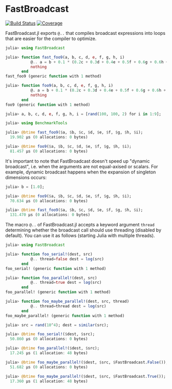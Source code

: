 # FastBroadcast

[![Build Status](https://github.com/YingboMa/FastBroadcast.jl/workflows/CI/badge.svg)](https://github.com/YingboMa/FastBroadcast.jl/actions)
[![Coverage](https://codecov.io/gh/YingboMa/FastBroadcast.jl/branch/master/graph/badge.svg)](https://codecov.io/gh/YingboMa/FastBroadcast.jl)

FastBroadcast.jl exports `@..` that compiles broadcast expressions into loops
that are easier for the compiler to optimize.

```julia
julia> using FastBroadcast

julia> function fast_foo9(a, b, c, d, e, f, g, h, i)
           @.. a = b + 0.1 * (0.2c + 0.3d + 0.4e + 0.5f + 0.6g + 0.6h + 0.6i)
           nothing
       end
fast_foo9 (generic function with 1 method)

julia> function foo9(a, b, c, d, e, f, g, h, i)
           @. a = b + 0.1 * (0.2c + 0.3d + 0.4e + 0.5f + 0.6g + 0.6h + 0.6i)
           nothing
       end
foo9 (generic function with 1 method)

julia> a, b, c, d, e, f, g, h, i = [rand(100, 100, 2) for i in 1:9];

julia> using BenchmarkTools

julia> @btime fast_foo9($a, $b, $c, $d, $e, $f, $g, $h, $i);
  19.902 μs (0 allocations: 0 bytes)

julia> @btime foo9($a, $b, $c, $d, $e, $f, $g, $h, $i);
  81.457 μs (0 allocations: 0 bytes)
```

It's important to note that FastBroadcast doesn't speed up "dynamic broadcast",
i.e. when the arguments are not equal-axised or scalars. For example, dynamic
broadcast happens when the expansion of singleton dimensions occurs:

```julia
julia> b = [1.0];

julia> @btime foo9($a, $b, $c, $d, $e, $f, $g, $h, $i);
  70.634 μs (0 allocations: 0 bytes)

julia> @btime fast_foo9($a, $b, $c, $d, $e, $f, $g, $h, $i);
  131.470 μs (0 allocations: 0 bytes)
```

The macro `@..` of FastBroadcast.jl accepts a keyword argument `thread` 
determining whether the broadcast call should use threading (disabled
by default). You can use it as follows (starting Julia with multiple 
threads).
```julia
julia> using FastBroadcast

julia> function foo_serial!(dest, src)
           @.. thread=false dest = log(src)
       end
foo_serial! (generic function with 1 method)

julia> function foo_parallel!(dest, src)
           @.. thread=true dest = log(src)
       end
foo_parallel! (generic function with 1 method)

julia> function foo_maybe_parallel!(dest, src, thread)
           @.. thread=thread dest = log(src)
       end
foo_maybe_parallel! (generic function with 1 method)

julia> src = rand(10^4); dest = similar(src);

julia> @btime foo_serial!($dest, $src);
  50.860 μs (0 allocations: 0 bytes)

julia> @btime foo_parallel!($dest, $src);
  17.245 μs (1 allocation: 48 bytes)

julia> @btime foo_maybe_parallel!($dest, $src, $FastBroadcast.False());
  51.682 μs (0 allocations: 0 bytes)

julia> @btime foo_maybe_parallel!($dest, $src, $FastBroadcast.True());
  17.360 μs (1 allocation: 48 bytes)
```
